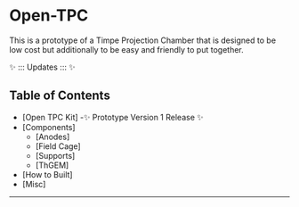 # Open-TPC
This is a prototype of a Timpe Projection Chamber that is designed to be low cost but additionally to be easy and friendly to put together.

✨ ::: Updates ::: ✨  


## Table of Contents  
- [Open TPC Kit]
  -✨ Prototype Version 1 Release ✨
- [Components]
  - [Anodes]
  - [Field Cage]
  - [Supports]
  - [ThGEM]
- [How to Built]
- [Misc]


--------------
